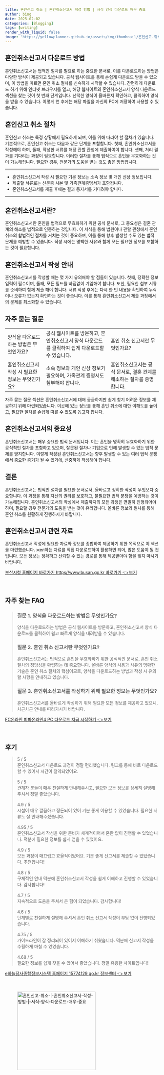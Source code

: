 ```yaml
---
title: 혼인신고 취소 | 혼인취소신고서 작성 방법 | 서식 양식 다운로드 매우 중요
author: bing
date: 2025-02-02
categories: [Blogging]
tags: [writing]
render_with_liquid: false
image: 'https://yellowplanner.github.io/assets/img/thumbnail/혼인신고-취소-|-혼인취소신고서-작성-방법-|-서식-양식-다운로드-매우-중요.webp'
---
```



<h2 id='혼인취소신고서다운로드'>혼인취소신고서 다운로드 방법</h2>

<p>혼인취소신고서는 법적인 절차를 필요로 하는 중요한 문서로, 이를 다운로드하는 방법은 다양한 방식이 제공되고 있습니다. 공식 웹사이트를 통해 손쉽게 다운로드 받을 수 있으며, 이 방법을 따르면 혼인 취소 절차를 신속하게 시작할 수 있습니다. 간편하게 다운로드 하기 위해 인터넷 브라우저를 열고, 해당 웹사이트의 혼인취소신고서 양식 다운로드 섹션을 찾는 것이 첫 번째 단계입니다. 선택한 양식이 올바른지 확인하고, 클릭하여 양식을 받을 수 있습니다. 이렇게 연 후에는 해당 파일을 자신의 PC에 저장하여 사용할 수 있습니다.</p>

<h2 id='혼인신고취소절차'>혼인신고 취소 절차</h2>

<p>혼인신고 취소는 특정 상황에서 필요하게 되며, 이를 위해 따라야 할 절차가 있습니다. 기본적으로, 혼인신고 취소는 다음과 같은 단계를 포함합니다. 첫째, 혼인취소신고서를 작성해야 하며, 둘째, 작성한 서류를 해당 관할 관청에 제출하여야 합니다. 셋째, 처리 결과를 기다리는 과정이 필요합니다. 이러한 절차를 통해 법적으로 혼인을 무효화하는 것이 가능해집니다. 필요한 경우, 전문가의 도움을 받는 것도 좋은 방법입니다.</p>

<hr />

<ul>
    <li>혼인취소신고서 작성 시 필요한 기본 정보는 소속 정보 및 개인 신상 정보입니다.</li>
    <li>제출할 서류로는 신분증 사본 및 가족관계증명서가 포함됩니다.</li>
    <li>혼인취소신고서를 제출 후에는 결과 통지서를 기다려야 합니다.</li>
</ul>

<hr />

<h2 id='혼인취소신고서란'>혼인취소신고서란?</h2>

<p>혼인취소신고서란 혼인을 법적으로 무효화하기 위한 공식 문서로, 그 중요성은 결혼 관계의 해소를 법적으로 인증하는 것입니다. 이 서식을 통해 법원이나 관할 관청에서 혼인 취소의 합법적인 절차를 거치는 것이 중요하며, 이를 통해 향후 발생할 수도 있는 법적 문제를 예방할 수 있습니다. 작성 시에는 명백한 사유와 함께 모든 필요한 정보를 포함하는 것이 필요합니다.</p>

<h2 id='혼인취소신고서작성안내'>혼인취소신고서 작성 안내</h2>

<p>혼인취소신고서를 작성할 때는 몇 가지 유의해야 할 점들이 있습니다. 첫째, 정확한 정보 입력이 필수이며, 둘째, 모든 필드를 빠짐없이 기입해야 합니다. 또한, 필요한 첨부 서류를 준비하여 함께 제출 해야 합니다. 서류 작성 후에는 다시 한 번 내용을 확인하여 누락이나 오류가 없는지 확인하는 것이 좋습니다. 이를 통해 혼인취소신고서 제출 과정에서의 문제를 최소화할 수 있습니다.</p>

<h2 id='자주묻는질문'>자주 묻는 질문</h2>

<table>
    <tr>
        <td>양식을 다운로드하는 방법은 무엇인가요?</td>
        <td>공식 웹사이트를 방문하고, 혼인취소신고서 양식 다운로드를 클릭하여 쉽게 다운로드할 수 있습니다.</td>
        <td>혼인 취소 신고서란 무엇인가요?</td>
    </tr>
    <tr>
        <td>혼인취소신고서 작성 시 필요한 정보는 무엇인가요?</td>
        <td>소속 정보와 개인 신상 정보가 필요하며, 가족관계 증명서도 첨부해야 합니다.</td>
        <td>혼인취소신고서는 공식 문서로, 결혼 관계를 해소하는 절차를 증명합니다.</td>
    </tr>
</table>

<p>자주 묻는 질문 섹션은 혼인취소신고서에 대해 궁금하지만 쉽게 찾기 어려운 정보를 제공하기 위해 마련되었습니다. 이곳에 있는 정보를 통해 혼인 취소에 대한 이해도를 높이고, 필요한 절차를 손쉽게 따를 수 있도록 돕고자 합니다.</p>

<h2 id='혼인취소신고서의중요성'>혼인취소신고서의 중요성</h2>

<p>혼인취소신고서는 매우 중요한 법적 문서입니다. 이는 혼인을 명확히 무효화하기 위한 공식적인 절차를 포함하고 있으며, 잘못된 절차나 기입으로 인해 발생할 수 있는 법적 문제를 방지합니다. 이렇게 작성된 혼인취소신고서는 향후 발생할 수 있는 여러 법적 분쟁에서 중요한 증거가 될 수 있기에, 신중하게 작성해야 합니다.</p>

<h2 id='결론'>결론</h2>

<p>혼인취소신고서는 법적인 절차를 필요한 문서로서, 올바르고 정확한 작성이 무엇보다 중요합니다. 이 과정을 통해 자신의 권리를 보호하고, 불필요한 법적 분쟁을 예방하는 것이 가능해집니다. 혼인취소신고서의 작성에서 제출까지의 모든 과정은 면밀히 진행되어야 하며, 필요할 경우 전문가의 도움을 받는 것이 유리합니다. 올바른 정보와 절차를 통해 혼인 취소를 원활하게 진행하시기 바랍니다.</p>

<h2 id='혼인취소신고서관련자료'>혼인취소신고서 관련 자료</h2>

<p>혼인취소신고서 작성에 필요한 자료와 정보를 종합하여 제공하기 위한 목적으로 이 섹션을 마련했습니다. жел하는 자료를 직접 다운로드하여 활용하면 되어, 많은 도움이 될 것입니다. 모든 정보는 정확하고 신뢰할 수 있는 경로를 통해 제공받아야 함을 잊지 마시기 바랍니다.</p>


<p><a class="click-button" title="부산시청 홈페이지 바로가기 https//www.busan.go.kr 바로가기" href="https://yellowplanner.github.io/posts/%EB%B6%80%EC%82%B0%EC%8B%9C%EC%B2%AD-%ED%99%88%ED%8E%98%EC%9D%B4%EC%A7%80-%EB%B0%94%EB%A1%9C%EA%B0%80%EA%B8%B0-httpswww.busan.go.kr-%EB%B0%94%EB%A1%9C%EA%B0%80%EA%B8%B0/" rel="dofollow">부산시청 홈페이지 바로가기 https//www.busan.go.kr 바로가기 👈 보기</a></p><br>
<h2 id='자주_찾는_FAQ'>자주 찾는 FAQ</h2>
<div itemscope="" itemtype="https://schema.org/FAQPage"> 
<blockquote> 
<div itemscope="" itemprop="mainEntity" itemtype="https://schema.org/Question"> 
<h3 itemprop="name">질문 1. 양식을 다운로드하는 방법은 무엇인가요?</h3> 
<div itemscope="" itemprop="acceptedAnswer" itemtype="https://schema.org/Answer"> 
<span itemprop="text"> 
<p>양식을 다운로드하는 방법은 공식 웹사이트를 방문하고, 혼인취소신고서 양식 다운로드를 클릭하여 쉽고 빠르게 양식을 내려받을 수 있습니다.</p> 
</span> 
</div> 
</div> 

<div itemscope="" itemprop="mainEntity" itemtype="https://schema.org/Question"> 
<h3 itemprop="name">질문 2. 혼인 취소 신고서란 무엇인가요?</h3> 
<div itemscope="" itemprop="acceptedAnswer" itemtype="https://schema.org/Answer"> 
<span itemprop="text"> 
<p>혼인취소신고서는 법적으로 혼인을 무효화하기 위한 공식적인 문서로, 혼인 취소 절차의 정당성을 확립하는 데 중요합니다. 올바른 양식의 사용과 사유의 명확한 기술은 혼인 취소 절차의 핵심이므로, 양식을 다운로드하는 방법과 작성 시 유의할 사항을 안내하고 있습니다.</p> 
</span> 
</div> 
</div> 

<div itemscope="" itemprop="mainEntity" itemtype="https://schema.org/Question"> 
<h3 itemprop="name">질문 3. 혼인취소신고서를 작성하기 위해 필요한 정보는 무엇인가요?</h3> 
<div itemscope="" itemprop="acceptedAnswer" itemtype="https://schema.org/Answer"> 
<span itemprop="text"> 
<p>혼인취소신고서를 올바르게 작성하기 위해 필요한 모든 정보를 제공하고 있으니, 차근차근 안내를 따라가시기 바랍니다.</p> 
</span> 
</div> 
</div> 

</blockquote> 
</div>
<p><a class="click-button" title="FC온라인 피파온라인4 PC 다운로드 지금 시작하기" href="https://yellowplanner.github.io/posts/FC%EC%98%A8%EB%9D%BC%EC%9D%B8-%ED%94%BC%ED%8C%8C%EC%98%A8%EB%9D%BC%EC%9D%B84-PC-%EB%8B%A4%EC%9A%B4%EB%A1%9C%EB%93%9C-%EC%A7%80%EA%B8%88-%EC%8B%9C%EC%9E%91%ED%95%98%EA%B8%B0/" rel="dofollow">FC온라인 피파온라인4 PC 다운로드 지금 시작하기 👈 보기</a></p><br>
<h2 id='후기'>후기</h2>
<div itemscope itemtype="https://schema.org/Product">
  <blockquote>
  <div itemprop="review" itemscope itemtype="https://schema.org/Review">
      <div itemprop="reviewRating" itemscope itemtype="https://schema.org/Rating"> <span itemprop="ratingValue">5</span> / <span itemprop="bestRating">5</span> </div>
      <span itemprop="reviewBody">혼인취소신고서 다운로드 과정이 정말 편리했습니다. 링크를 통해 바로 다운로드할 수 있어서 시간이 절약되었어요.</span>
  </div>
  <br>
  <div itemprop="review" itemscope itemtype="https://schema.org/Review">
      <div itemprop="reviewRating" itemscope itemtype="https://schema.org/Rating"> <span itemprop="ratingValue">5</span> / <span itemprop="bestRating">5</span> </div>
      <span itemprop="reviewBody">관계자 분들이 매우 친절하게 안내해주시고, 필요한 모든 정보를 상세히 설명해주셔서 정말 좋았습니다.</span>
  </div>
  <br>
  <div itemprop="review" itemscope itemtype="https://schema.org/Review">
      <div itemprop="reviewRating" itemscope itemtype="https://schema.org/Rating"> <span itemprop="ratingValue">4.9</span> / <span itemprop="bestRating">5</span> </div>
      <span itemprop="reviewBody">시설이 매우 깔끔하고 정돈되어 있어 기분 좋게 이용할 수 있었습니다. 필요한 서류도 잘 안내해주셨습니다.</span>
  </div>
  <br>
  <div itemprop="review" itemscope itemtype="https://schema.org/Review">
      <div itemprop="reviewRating" itemscope itemtype="https://schema.org/Rating"> <span itemprop="ratingValue">4.95</span> / <span itemprop="bestRating">5</span> </div>
      <span itemprop="reviewBody">혼인취소신고서 작성을 위한 준비가 체계적이어서 혼란 없이 진행할 수 있었습니다. 덕분에 필요한 정보를 쉽게 얻을 수 있었어요.</span>
  </div>
  <br>
  <div itemprop="review" itemscope itemtype="https://schema.org/Review">
      <div itemprop="reviewRating" itemscope itemtype="https://schema.org/Rating"> <span itemprop="ratingValue">4.9</span> / <span itemprop="bestRating">5</span> </div>
      <span itemprop="reviewBody">모든 과정이 매끄럽고 효율적이었어요. 기분 좋게 신고서를 제출할 수 있었습니다. 추천합니다!</span>
  </div>
  <br>
  <div itemprop="review" itemscope itemtype="https://schema.org/Review">
      <div itemprop="reviewRating" itemscope itemtype="https://schema.org/Rating"> <span itemprop="ratingValue">4.8</span> / <span itemprop="bestRating">5</span> </div>
      <span itemprop="reviewBody">구체적인 안내 덕분에 혼인취소신고서 작성을 쉽게 이해하고 진행할 수 있었습니다. 감사합니다!</span>
  </div>
  <br>
  <div itemprop="review" itemscope itemtype="https://schema.org/Review">
      <div itemprop="reviewRating" itemscope itemtype="https://schema.org/Rating"> <span itemprop="ratingValue">4.7</span> / <span itemprop="bestRating">5</span> </div>
      <span itemprop="reviewBody">지속적으로 도움을 주셔서 큰 힘이 되었습니다. 감사합니다!</span>
  </div>
  <br>
  <div itemprop="review" itemscope itemtype="https://schema.org/Review">
      <div itemprop="reviewRating" itemscope itemtype="https://schema.org/Rating"> <span itemprop="ratingValue">4.6</span> / <span itemprop="bestRating">5</span> </div>
      <span itemprop="reviewBody">단계별로 친절하게 설명해 주셔서 혼인 취소 신고서 작성이 부담 없이 진행되었습니다.</span>
  </div>
  <br>
  <div itemprop="review" itemscope itemtype="https://schema.org/Review">
      <div itemprop="reviewRating" itemscope itemtype="https://schema.org/Rating"> <span itemprop="ratingValue">4.75</span> / <span itemprop="bestRating">5</span> </div>
      <span itemprop="reviewBody">가이드라인이 잘 정리되어 있어서 이해하기 쉬웠습니다. 덕분에 신고서 작성을 수월하게 마칠 수 있었습니다.</span>
  </div>
  <br>
  <div itemprop="review" itemscope itemtype="https://schema.org/Review">
      <div itemprop="reviewRating" itemscope itemtype="https://schema.org/Rating"> <span itemprop="ratingValue">4.68</span> / <span itemprop="bestRating">5</span> </div>
      <span itemprop="reviewBody">필요한 정보를 쉽게 찾을 수 있어서 좋았습니다. 정말 유용한 사이트입니다!</span>
  </div>
  </blockquote>
</div>
<p><a class="click-button" title="e하늘장사종합정보시스템 홈페이지 15774129.go.kr 정보센터" href="https://yellowplanner.github.io/posts/e%ED%95%98%EB%8A%98%EC%9E%A5%EC%82%AC%EC%A2%85%ED%95%A9%EC%A0%95%EB%B3%B4%EC%8B%9C%EC%8A%A4%ED%85%9C-%ED%99%88%ED%8E%98%EC%9D%B4%EC%A7%80-15774129.go.kr-%EC%A0%95%EB%B3%B4%EC%84%BC%ED%84%B0/" rel="dofollow">e하늘장사종합정보시스템 홈페이지 15774129.go.kr 정보센터 👈 보기</a></p><br>
<figure class="image"><img src="https://yellowplanner.github.io/assets/img/thumbnail/혼인신고-취소-|-혼인취소신고서-작성-방법-|-서식-양식-다운로드-매우-중요.webp" alt="혼인신고-취소-|-혼인취소신고서-작성-방법-|-서식-양식-다운로드-매우-중요" width="256" height="256"></figure>